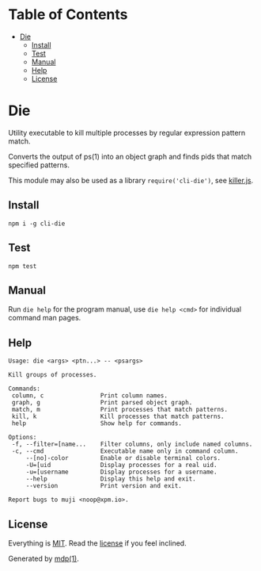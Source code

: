 Table of Contents
=================

* [Die](#die)
  * [Install](#install)
  * [Test](#test)
  * [Manual](#manual)
  * [Help](#help)
  * [License](#license)

Die
===

Utility executable to kill multiple processes by regular expression pattern match.

Converts the output of ps(1) into an object graph and finds pids that match specified patterns.

This module may also be used as a library `require('cli-die')`, see [killer.js](https://github.com/freeformsystems/cli-die/blob/master/lib/killer.js).

## Install

```
npm i -g cli-die
```

## Test

```
npm test
```

## Manual

Run `die help` for the program manual, use `die help <cmd>` for individual command man pages.

## Help

```
Usage: die <args> <ptn...> -- <psargs>

Kill groups of processes.

Commands:
 column, c                Print column names.
 graph, g                 Print parsed object graph.
 match, m                 Print processes that match patterns.
 kill, k                  Kill processes that match patterns.
 help                     Show help for commands.

Options:
 -f, --filter=[name...    Filter columns, only include named columns.
 -c, --cmd                Executable name only in command column.
     --[no]-color         Enable or disable terminal colors.
     -U=[uid              Display processes for a real uid.
     -u=[username         Display processes for a username.
     --help               Display this help and exit.
     --version            Print version and exit.

Report bugs to muji <noop@xpm.io>.
```

## License

Everything is [MIT](http://en.wikipedia.org/wiki/MIT_License). Read the [license](https://github.com/freeformsystems/cli-die/blob/master/LICENSE) if you feel inclined.

Generated by [mdp(1)](https://github.com/freeformsystems/mdp).

[toolkit]: https://github.com/freeformsystems/cli-toolkit
[command]: https://github.com/freeformsystems/cli-command
